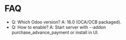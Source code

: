 # FAQ

- Q: Which Odoo version? A: 16.0 (OCA/OCB packaged).
- Q: How to enable? A: Start server with --addon purchase_advance_payment or install in UI.

